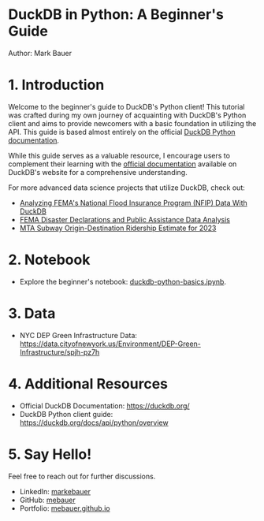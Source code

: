 # DuckDB in Python: A Beginner's Guide
Author: Mark Bauer

# 1. Introduction
Welcome to the beginner's guide to DuckDB's Python client! This tutorial was crafted during my own journey of acquainting with DuckDB's Python client and aims to provide newcomers with a basic foundation in utilizing the API. This guide is based almost entirely on the official [DuckDB Python documentation](https://duckdb.org/docs/api/python/overview).

While this guide serves as a valuable resource, I encourage users to complement their learning with the [official documentation](https://duckdb.org/) available on DuckDB's website for a comprehensive understanding.

For more advanced data science projects that utilize DuckDB, check out:
- [Analyzing FEMA's National Flood Insurance Program (NFIP) Data With DuckDB](https://github.com/mebauer/duckdb-fema-nfip)
- [FEMA Disaster Declarations and Public Assistance Data Analysis](https://github.com/mebauer/fema-disaster-information)
- [MTA Subway Origin-Destination Ridership Estimate for 2023](https://github.com/mebauer/mta-data)

# 2. Notebook
- Explore the beginner's notebook: [duckdb-python-basics.ipynb](https://github.com/mebauer/duckdb-python-basics/blob/main/duckdb-python-basics.ipynb).

# 3. Data
- NYC DEP Green Infrastructure Data: https://data.cityofnewyork.us/Environment/DEP-Green-Infrastructure/spjh-pz7h

# 4. Additional Resources
- Official DuckDB Documentation: https://duckdb.org/
- DuckDB Python client guide: https://duckdb.org/docs/api/python/overview

# 5. Say Hello!
Feel free to reach out for further discussions.
- LinkedIn: [markebauer](https://www.linkedin.com/in/markebauer/)  
- GitHub: [mebauer](https://github.com/mebauer)  
- Portfolio: [mebauer.github.io](https://mebauer.github.io/)